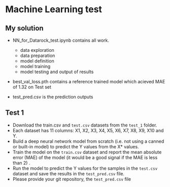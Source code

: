 # Machine Learning test

## My solution
- NN_for_Datarock_test.ipynb contains all work.
	- data exploration
	- data preparation
	- model definition
	- model training
	- model testing and output of results
	
- best_val_loss.pth contains a reference trained model which 
acieved MAE of 1.32 on Test set

- test_pred.csv is the prediction outputs

## Test 1
- Download the train.csv and `test.csv` datasets from the `test_1` folder.
- Each dataset has 11 columns: X1, X2, X3, X4, X5, X6, X7, X8, X9, X10 and Y.
- Build a deep neural network model from scratch (i.e. not using a canned or built-in model) to predict the Y values from the X* values.
- Train the model on the `train.csv` dataset and report the mean absolute error (MAE) of the model (it would be a good signal if the MAE is less than 2) .
- Run the model to predict the Y values for the samples in the `test.csv` dataset and save the results in the `test_pred.csv` file.
- Please provide your git repository, the `test_pred.csv` file 
